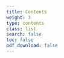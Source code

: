 ```yaml
---
title: Contents
weight: 3
type: contents
class: list
search: false
toc: false
pdf_download: false
---
```

